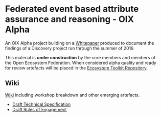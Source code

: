 # Federated event based attribute assurance and reasoning - OIX Alpha

An OIX Alpha project building on a [Whitepaper](https://openidentityexchange.org/wp-content/uploads/2019/11/191101-Building-a-Trusted-Environment-Whitepaper-FINAL.pdf) produced to document the findings of a Discovery project run through the summer of 2019.

This material is **under construction** by the core members and members of the Open Ecosystem Federation.  When considered alpha quality and ready for review artefacts will be placed in the [Ecosystem Toolkit Repository](https://github.com/open-ecosystem-federation/ecosystem-toolkit).

## Wiki

[Wiki](https://github.com/open-ecosystem-federation/federated-events-attributes-reasoning-alpha/wiki) including workshop breakdown and other emerging artefacts.

* [Draft Technical Specification](https://github.com/open-ecosystem-federation/federated-events-attributes-reasoning-alpha/wiki/Draft-Specification)
* [Draft Rules of Engagement](https://github.com/open-ecosystem-federation/federated-events-attributes-reasoning-alpha/wiki/Draft-RoE)
